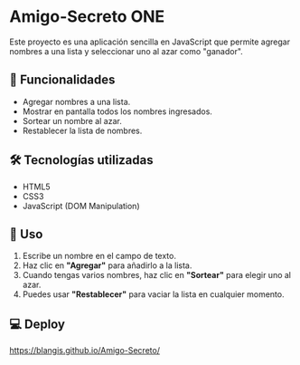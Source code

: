 # Amigo-Secreto ONE

Este proyecto es una aplicación sencilla en JavaScript que permite agregar nombres a una lista y seleccionar uno al azar como "ganador".

## 🚀 Funcionalidades

- Agregar nombres a una lista.
- Mostrar en pantalla todos los nombres ingresados.
- Sortear un nombre al azar.
- Restablecer la lista de nombres.

## 🛠️ Tecnologías utilizadas

- HTML5
- CSS3
- JavaScript (DOM Manipulation)

## 📌 Uso

1. Escribe un nombre en el campo de texto.
2. Haz clic en **"Agregar"** para añadirlo a la lista.
3. Cuando tengas varios nombres, haz clic en **"Sortear"** para elegir uno al azar.
4. Puedes usar **"Restablecer"** para vaciar la lista en cualquier momento.

## 💻 Deploy

https://blangis.github.io/Amigo-Secreto/
